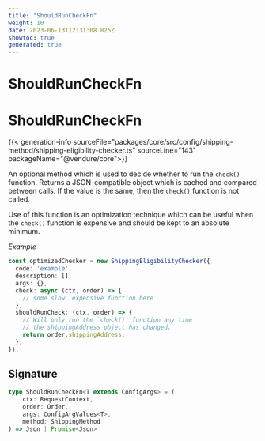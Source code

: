 ```yaml
---
title: "ShouldRunCheckFn"
weight: 10
date: 2023-06-13T12:31:08.825Z
showtoc: true
generated: true
---
```

<!-- This file was generated from the Vendure source. Do not modify. Instead, re-run the "docs:build" script -->

# ShouldRunCheckFn
<div class="symbol">


# ShouldRunCheckFn

{{< generation-info sourceFile="packages/core/src/config/shipping-method/shipping-eligibility-checker.ts" sourceLine="143" packageName="@vendure/core">}}

An optional method which is used to decide whether to run the `check()` function.
Returns a JSON-compatible object which is cached and compared between calls.
If the value is the same, then the `check()` function is not called.

Use of this function is an optimization technique which can be useful when
the `check()` function is expensive and should be kept to an absolute minimum.

*Example*

```TypeScript
const optimizedChecker = new ShippingEligibilityChecker({
  code: 'example',
  description: [],
  args: {},
  check: async (ctx, order) => {
    // some slow, expensive function here
  },
  shouldRunCheck: (ctx, order) => {
    // Will only run the `check()` function any time
    // the shippingAddress object has changed.
    return order.shippingAddress;
  },
});
```

## Signature

```TypeScript
type ShouldRunCheckFn<T extends ConfigArgs> = (
    ctx: RequestContext,
    order: Order,
    args: ConfigArgValues<T>,
    method: ShippingMethod
) => Json | Promise<Json>
```
</div>
